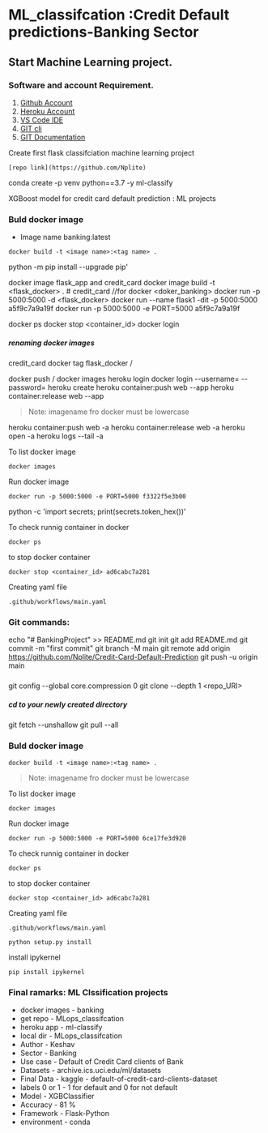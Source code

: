 # ML_classifcation :Credit Default predictions-Banking Sector


## Start Machine Learning project.

### Software and account Requirement.

1. [Github Account](https://github.com)
2. [Heroku Account](https://dashboard.heroku.com/login)
3. [VS Code IDE](https://code.visualstudio.com/download)
4. [GIT cli](https://git-scm.com/downloads)
5. [GIT Documentation](https://git-scm.com/docs/gittutorial)


Create first flask classifciation  machine learning project
```{link of repo}
[repo link](https://github.com/Nplite)
```
conda create -p venv python==3.7 -y
ml-classify

XGBoost model for credit card default prediction : ML projects
### Buld docker image
- Image name banking:latest
```
docker build -t <image name>:<tag name> .
```
python -m pip install --upgrade pip'

docker image flask_app and credit_card
docker image build -t <flask_docker> . # credit_card  //for docker <doker_banking>
docker run -p 5000:5000 -d <flask_docker> 
docker run --name flask1 -dit -p 5000:5000 a5f9c7a9a19f
docker run -p 5000:5000 -e PORT=5000 a5f9c7a9a19f

docker ps
docker stop <container_id>
docker login
##### renaming docker images
credit_card
docker tag flask_docker <your-docker-hub-username>/<flask-docker>

docker push <your-docker-hub-username>/<flask-docker>
docker images
heroku login
docker login --username=<your-username> --password=<your-password>
heroku create <app-name>
heroku container:push web --app <app-name>
heroku container:release web --app <app-name>
> Note: imagename fro docker must be lowercase

heroku container:push web -a <name heroku app>
heroku container:release web -a <name heroku app>
heroku open -a <name heroku app>
heroku logs --tail -a <name heroku app>


To list docker image
```
docker images
```
Run docker image
```
docker run -p 5000:5000 -e PORT=5000 f3322f5e3b00
```
python -c 'import secrets; print(secrets.token_hex())'

To check runnig container in docker
```
docker ps
```

to stop docker container
```
docker stop <container_id> ad6cabc7a281
```
Creating yaml file
```
.github/workflows/main.yaml
```
### Git commands:
echo "# BankingProject" >> README.md
git init
git add README.md
git commit -m "first commit"
git branch -M main
git remote add origin https://github.com/Nplite/Credit-Card-Default-Prediction
git push -u origin main

###
git config --global core.compression 0
git clone --depth 1 <repo_URI>
##### cd to your newly created directory
git fetch --unshallow 
git pull --all

### Buld docker image
```
docker build -t <image name>:<tag name> .
```
> Note: imagename fro docker must be lowercase

To list docker image
```
docker images
```
Run docker image
```
docker run -p 5000:5000 -e PORT=5000 6ce17fe3d920
```

To check runnig container in docker
```
docker ps
```

to stop docker container
```
docker stop <container_id> ad6cabc7a281
```
Creating yaml file
```
.github/workflows/main.yaml
```
```
python setup.py install
```
install ipykernel
```
pip install ipykernel
```


### Final ramarks: ML Clssification projects
- docker images - banking
- get repo - MLops_classifcation
- heroku app - ml-classify
- local dir - MLops_classifcation
- Author - Keshav
- Sector - Banking
- Use case - Default of Credit Card clients of Bank
- Datasets - archive.ics.uci.edu/ml/datasets
- Final Data - kaggle - default-of-credit-card-clients-dataset
- labels 0 or 1 - 1 for default and 0 for not default
- Model - XGBClassifier
- Accuracy - 81 %
- Framework - Flask-Python
- environment - conda


